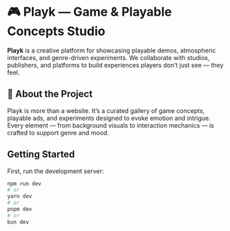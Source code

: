 # 🎮 Playk — Game & Playable Concepts Studio

**Playk** is a creative platform for showcasing playable demos, atmospheric interfaces, and genre-driven experiments. We collaborate with studios, publishers, and platforms to build experiences players don’t just see — they feel.

## 🌟 About the Project

Playk is more than a website. It’s a curated gallery of game concepts, playable ads, and experiments designed to evoke emotion and intrigue. Every element — from background visuals to interaction mechanics — is crafted to support genre and mood.

## Getting Started

First, run the development server:

```bash
npm run dev
# or
yarn dev
# or
pnpm dev
# or
bun dev
```
